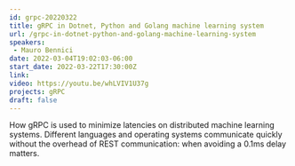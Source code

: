 ```yaml
---
id: grpc-20220322
title: gRPC in Dotnet, Python and Golang machine learning system
url: /grpc-in-dotnet-python-and-golang-machine-learning-system
speakers:
 - Mauro Bennici
date: 2022-03-04T19:02:03-06:00
start_date: 2022-03-22T17:30:00Z
link:  
video: https://youtu.be/whLVIV1U37g
projects: gRPC
draft: false
---
```


How gRPC is used to minimize latencies on distributed machine learning systems. Different languages and operating systems communicate quickly without the overhead of REST communication: when avoiding a 0.1ms delay matters.

